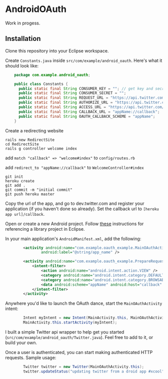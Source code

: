 AndroidOAuth
============

Work in progess.

Installation
------------

Clone this repository into your Eclipse workspace.

Create `Constants.java` inside `src/com/example/android_oauth`. Here's what it should look like:

``` java
	package com.example.android_oauth;

	public class Constants {
	  public static final String CONSUMER_KEY = ""; // get key and secret from dev.twitter.com
	  public static final String CONSUMER_SECRET = "";
	  public static final String REQUEST_URL = "https://api.twitter.com/oauth/request_token";
	  public static final String AUTHORIZE_URL = "https://api.twitter.com/oauth/authorize";
	  public static final String ACCESS_URL = "https://api.twitter.com/oauth/access_token";
	  public static final String CALLBACK_URL = "appName://callback";
	  public static final String OAUTH_CALLBACK_SCHEME = "appName";
	}
```

Create a redirecting website

	rails new RedirectSite
	cd RedirectSite
	rails g controller welcome index

add `match "callback" => "welcome#index"` to `config/routes.rb`

add `redirect_to "appName://callback"` to `WelcomeController#index`

	git init
	heroku create
	git add .
	git commit -m "initial commit"
	git push heroku master

Copy the url of the app, and go to dev.twitter.com and register your application (if you haven't done so already). Set the callback url to `[heroku app url]/callback`.

Open or create a new Android project. Follow [these](http://developer.android.com/guide/developing/projects/projects-eclipse.html) instructions for referencing a library project in Eclipse.

In your main application's `AndroidManifest.xml`, add the following:

``` xml
		<activity android:name="com.example.oauth_example.MainOAuthActivity"
				android:label="@string/app_name" />

		<activity android:name="com.example.oauth_example.PrepareRequestTokenActivity" android:launchMode="singleTask">>
			<intent-filter>
				<action android:name="android.intent.action.VIEW" />
				<category android:name="android.intent.category.DEFAULT" />
				<category android:name="android.intent.category.BROWSABLE" />
				<data android:scheme="appName" android:host="callback" />
			</intent-filter>
		</activity>
```

Anywhere you'd like to launch the OAuth dance, start the `MainOAuthActivity` intent:

``` java
		Intent myIntent = new Intent(MainActivity.this, MainOAuthActivity.class);
		MainActivity.this.startActivity(myIntent);
```

I built a simple Twitter api wrapper to help get you started (`src/com/example/android_oauth/Twitter.java`). Feel free to add to it, or build your own.

Once a user is authenticated, you can start making authenticated HTTP requests. Sample usage:

``` java
		Twitter twitter = new Twitter(MainOAuthActivity.this);
		twitter.updateStatus("updating twitter from a droid app #xcool");
```


